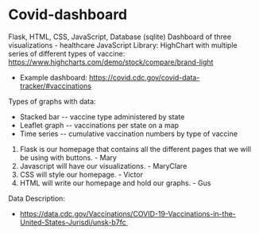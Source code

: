 # Covid-dashboard

Flask, HTML, CSS, JavaScript, Database (sqlite)
Dashboard of three visualizations - healthcare
JavaScript Library: HighChart with multiple series of different types of vaccine: https://www.highcharts.com/demo/stock/compare/brand-light

* Example dashboard: https://covid.cdc.gov/covid-data-tracker/#vaccinations

Types of graphs with data:

* Stacked bar -- vaccine type administered by state
* Leaflet graph -- vaccinations per state on a map
* Time series -- cumulative vaccination numbers by type of vaccine

1. Flask is our homepage that contains all the different pages that we will be using with buttons. - Mary
2. Javascript will have our visualizations. - MaryClare
3. CSS will style our homepage. - Victor
4. HTML will write our homepage and hold our graphs. - Gus

Data Description: 
* https://data.cdc.gov/Vaccinations/COVID-19-Vaccinations-in-the-United-States-Jurisdi/unsk-b7fc 


